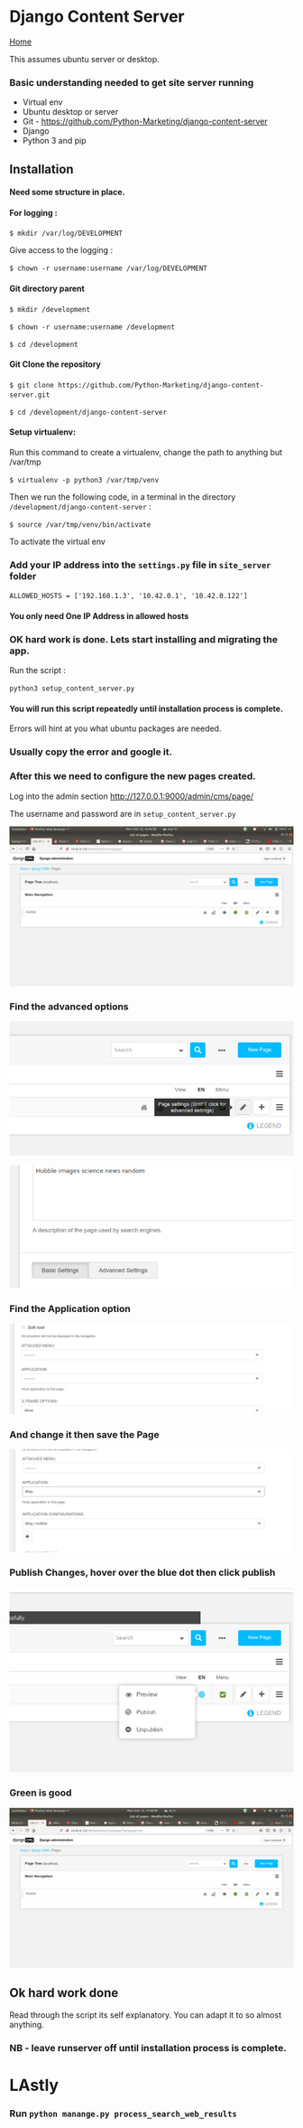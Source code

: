 # Django Content Server

[Home](https://github.com/Python-Marketing/django-content-server)

This assumes ubuntu server or desktop.

### Basic understanding needed to get site server running

* Virtual env
* Ubuntu desktop or server
* Git - https://github.com/Python-Marketing/django-content-server
* Django
* Python 3 and pip

Installation
-------------

#### Need some structure in place.

#### For logging : 

`$ mkdir /var/log/DEVELOPMENT`

Give access to the logging : 

`$ chown -r username:username /var/log/DEVELOPMENT`

#### Git directory parent

`$ mkdir /development`

`$ chown -r username:username /development`

`$ cd /development`

#### Git Clone the repository

`$ git clone https://github.com/Python-Marketing/django-content-server.git`

`$ cd /development/django-content-server`

#### Setup virtualenv:

Run this command to create a virtualenv, change the path to anything but /var/tmp

`$ virtualenv -p python3 /var/tmp/venv`

Then we run the following code, in a terminal in the directory `/development/django-content-server` :

`$ source /var/tmp/venv/bin/activate`

To activate the virtual env


### Add your IP address into the `settings.py` file in `site_server` folder

```
ALLOWED_HOSTS = ['192.168.1.3', '10.42.0.1', '10.42.0.122']
```

#### You only need One IP Address in allowed hosts

### OK hard work is done. Lets start installing and migrating the app.

Run the script :

`python3 setup_content_server.py`

#### You will run this script repeatedly until installation process is complete.

Errors will hint at you what ubuntu packages are needed. 

### Usually copy the error and google it. 

### After this we need to configure the new pages created.

Log into the admin section http://127.0.0.1:9000/admin/cms/page/

The username and password are in `setup_content_server.py`

![Page](edit_page.jpg)

### Find the advanced options

![Page](advanced.jpg)

![Page](advanced2.jpg)

### Find the Application option

![Page](application.jpg)

### And change it then save the Page

![Page](application2.jpg)

### Publish Changes, hover over the blue dot then click publish

![Page](application3.jpg)

### Green is good

![Page](green.jpg)

## Ok hard work done

Read through the script its self explanatory. You can adapt it to so almost anything.

### NB - leave runserver off until installation process is complete.

# LAstly

### Run `python manange.py process_search_web_results`

